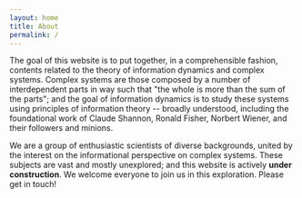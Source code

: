 ```yaml
---
layout: home
title: About
permalink: /
---
```


The goal of this website is to put together, in a comprehensible fashion, contents related to the theory of information dynamics and complex systems. Complex systems are those composed by a number of interdependent parts in way such that "the whole is more than the sum of the parts"; and the goal of information dynamics is to study these systems using principles of information theory -- broadly understood, including the foundational work of Claude Shannon, Ronald Fisher, Norbert Wiener, and their followers and minions.

We are a group of enthusiastic scientists of diverse backgrounds, united by the interest on the informational perspective on complex systems. These subjects are vast and mostly unexplored; and this website is actively **under construction**. We welcome everyone to join us in this exploration. Please get in touch!

